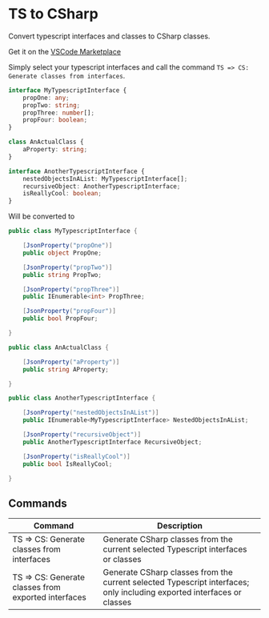 # TS to CSharp

Convert typescript interfaces and classes to CSharp classes.

Get it on the [VSCode Marketplace](https://marketplace.visualstudio.com/items?itemName=Box-Of-Hats.ts-to-csharp)

Simply select your typescript interfaces and call the command `TS => CS: Generate classes from interfaces`.

```typescript
interface MyTypescriptInterface {
    propOne: any;
    propTwo: string;
    propThree: number[];
    propFour: boolean;
}

class AnActualClass {
    aProperty: string;
}

interface AnotherTypescriptInterface {
    nestedObjectsInAList: MyTypescriptInterface[];
    recursiveObject: AnotherTypescriptInterface;
    isReallyCool: boolean;
}
```

Will be converted to

```csharp
public class MyTypescriptInterface {

    [JsonProperty("propOne")]
    public object PropOne;

    [JsonProperty("propTwo")]
    public string PropTwo;

    [JsonProperty("propThree")]
    public IEnumerable<int> PropThree;

    [JsonProperty("propFour")]
    public bool PropFour;

}

public class AnActualClass {

    [JsonProperty("aProperty")]
    public string AProperty;

}

public class AnotherTypescriptInterface {

    [JsonProperty("nestedObjectsInAList")]
    public IEnumerable<MyTypescriptInterface> NestedObjectsInAList;

    [JsonProperty("recursiveObject")]
    public AnotherTypescriptInterface RecursiveObject;

    [JsonProperty("isReallyCool")]
    public bool IsReallyCool;

}

```

## Commands

| Command                                             | Description                                                                                                            |
| --------------------------------------------------- | ---------------------------------------------------------------------------------------------------------------------- |
| TS => CS: Generate classes from interfaces          | Generate CSharp classes from the current selected Typescript interfaces or classes                                     |
| TS => CS: Generate classes from exported interfaces | Generate CSharp classes from the current selected Typescript interfaces; only including exported interfaces or classes |
